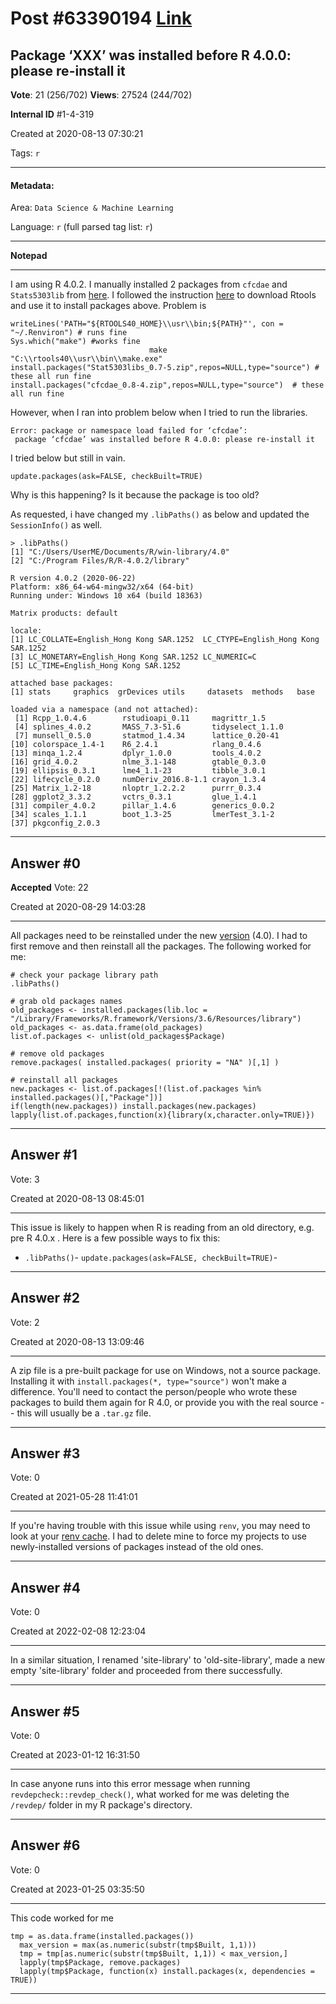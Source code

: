 
# Post \#63390194 [Link](https://stackoverflow.com/questions/63390194/)

## Package ‘XXX’ was installed before R 4.0.0: please re-install it

**Vote**: 21 (256/702) **Views**: 27524 (244/702) 

**Internal ID** \#1-4-319

Created at 2020-08-13 07:30:21

Tags: `r`

----------

#### Metadata:

Area: `Data Science & Machine Learning`

Language: `r` (full parsed tag list: `r`)

----------

**Notepad**


----------

I am using R 4.0.2.
I manually installed 2 packages from `cfcdae` and `Stats5303lib` from [here](http://users.stat.umn.edu/%7Egary/classes/5303/software.html). I followed the instruction [here](https://cran.r-project.org/bin/windows/Rtools/) to download Rtools and use it to install packages above.
Problem is
```
writeLines('PATH="${RTOOLS40_HOME}\\usr\\bin;${PATH}"', con = "~/.Renviron") # runs fine
Sys.which("make") #works fine
                               make 
"C:\\rtools40\\usr\\bin\\make.exe" 
install.packages("Stat5303libs_0.7-5.zip",repos=NULL,type="source") # these all run fine
install.packages("cfcdae_0.8-4.zip",repos=NULL,type="source")  # these all run fine
```

However, when I ran into problem below when I tried to run the libraries.
```
Error: package or namespace load failed for ‘cfcdae’:
 package ‘cfcdae’ was installed before R 4.0.0: please re-install it
```

I tried below but still in vain.
```
update.packages(ask=FALSE, checkBuilt=TRUE)
```

Why is this happening? Is it because the package is too old?

As requested, i have changed my `.libPaths()` as below and updated the `SessionInfo()` as well.
```
> .libPaths()
[1] "C:/Users/UserME/Documents/R/win-library/4.0"
[2] "C:/Program Files/R/R-4.0.2/library"   

R version 4.0.2 (2020-06-22)
Platform: x86_64-w64-mingw32/x64 (64-bit)
Running under: Windows 10 x64 (build 18363)

Matrix products: default

locale:
[1] LC_COLLATE=English_Hong Kong SAR.1252  LC_CTYPE=English_Hong Kong SAR.1252   
[3] LC_MONETARY=English_Hong Kong SAR.1252 LC_NUMERIC=C                          
[5] LC_TIME=English_Hong Kong SAR.1252    

attached base packages:
[1] stats     graphics  grDevices utils     datasets  methods   base     

loaded via a namespace (and not attached):
 [1] Rcpp_1.0.4.6        rstudioapi_0.11     magrittr_1.5       
 [4] splines_4.0.2       MASS_7.3-51.6       tidyselect_1.1.0   
 [7] munsell_0.5.0       statmod_1.4.34      lattice_0.20-41    
[10] colorspace_1.4-1    R6_2.4.1            rlang_0.4.6        
[13] minqa_1.2.4         dplyr_1.0.0         tools_4.0.2        
[16] grid_4.0.2          nlme_3.1-148        gtable_0.3.0       
[19] ellipsis_0.3.1      lme4_1.1-23         tibble_3.0.1       
[22] lifecycle_0.2.0     numDeriv_2016.8-1.1 crayon_1.3.4       
[25] Matrix_1.2-18       nloptr_1.2.2.2      purrr_0.3.4        
[28] ggplot2_3.3.2       vctrs_0.3.1         glue_1.4.1         
[31] compiler_4.0.2      pillar_1.4.6        generics_0.0.2     
[34] scales_1.1.1        boot_1.3-25         lmerTest_3.1-2     
[37] pkgconfig_2.0.3
```



----------
        
## Answer \#0

**Accepted** Vote: 22

Created at 2020-08-29 14:03:28

------------

All packages need to be reinstalled under the new [version](https://www.r-bloggers.com/get-all-your-packages-back-on-r-4-0-0/) (4.0). I had to first remove and then reinstall all the packages.
The following worked for me:
```
# check your package library path 
.libPaths()

# grab old packages names
old_packages <- installed.packages(lib.loc = "/Library/Frameworks/R.framework/Versions/3.6/Resources/library")
old_packages <- as.data.frame(old_packages)
list.of.packages <- unlist(old_packages$Package)

# remove old packages 
remove.packages( installed.packages( priority = "NA" )[,1] )

# reinstall all packages 
new.packages <- list.of.packages[!(list.of.packages %in% installed.packages()[,"Package"])]
if(length(new.packages)) install.packages(new.packages)
lapply(list.of.packages,function(x){library(x,character.only=TRUE)})
```



------------
    
    
## Answer \#1

 Vote: 3

Created at 2020-08-13 08:45:01

------------

This issue is likely to happen when R is reading from an old directory, e.g. pre R 4.0.x .
Here is a few possible ways to fix this:
- `.libPaths()`- `update.packages(ask=FALSE, checkBuilt=TRUE)`- 


------------
    
    
## Answer \#2

 Vote: 2

Created at 2020-08-13 13:09:46

------------

A zip file is a pre-built  package for use on Windows, not a source package. Installing it with `install.packages(*, type="source")` won't make a difference. You'll need to contact the person/people who wrote these packages to build them again for R 4.0, or provide you with the real source -- this will usually be a `.tar.gz` file.


------------
    
    
## Answer \#3

 Vote: 0

Created at 2021-05-28 11:41:01

------------

If you're having trouble with this issue while using `renv`, you may need to look at your [renv cache](https://cran.r-project.org/web/packages/renv/vignettes/renv.html#cache). I had to delete mine to force my projects to use newly-installed versions of packages instead of the old ones.


------------
    
    
## Answer \#4

 Vote: 0

Created at 2022-02-08 12:23:04

------------

In a similar situation, I renamed 'site-library' to 'old-site-library', made a new empty 'site-library' folder and proceeded from there successfully.


------------
    
    
## Answer \#5

 Vote: 0

Created at 2023-01-12 16:31:50

------------

In case anyone runs into this error message when running `revdepcheck::revdep_check()`, what worked for me was deleting the `/revdep/` folder in my R package's directory.


------------
    
    
## Answer \#6

 Vote: 0

Created at 2023-01-25 03:35:50

------------

This code worked for me
```
tmp = as.data.frame(installed.packages()) 
  max_version = max(as.numeric(substr(tmp$Built, 1,1)))
  tmp = tmp[as.numeric(substr(tmp$Built, 1,1)) < max_version,]
  lapply(tmp$Package, remove.packages)
  lapply(tmp$Package, function(x) install.packages(x, dependencies = TRUE))
```



------------
    
    